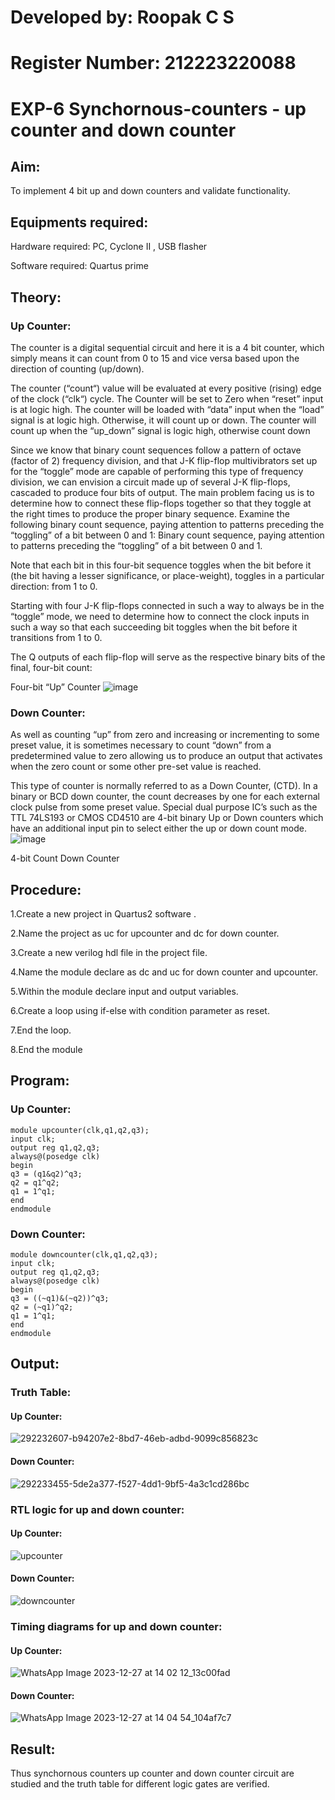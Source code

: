 # Developed by: Roopak C S
# Register Number: 212223220088 
# EXP-6 Synchornous-counters - up counter and down counter 
## Aim: 
To implement 4 bit up and down counters and validate  functionality.
## Equipments required:
Hardware required:
PC, Cyclone II , USB flasher

Software required:
Quartus prime

## Theory:
### Up Counter:
The counter is a digital sequential circuit and here it is a 4 bit counter, which simply means it can count from 0 to 15 and vice versa based upon the direction of counting (up/down). 

The counter (“count“) value will be evaluated at every positive (rising) edge of the clock (“clk“) cycle.
The Counter will be set to Zero when “reset” input is at logic high.
The counter will be loaded with “data” input when the “load” signal is at logic high. Otherwise, it will count up or down.
The counter will count up when the “up_down” signal is logic high, otherwise count down

Since we know that binary count sequences follow a pattern of octave (factor of 2) frequency division, and that J-K flip-flop multivibrators set up for the “toggle” mode are capable of performing this type of frequency division, we can envision a circuit made up of several J-K flip-flops, cascaded to produce four bits of output.
The main problem facing us is to determine how to connect these flip-flops together so that they toggle at the right times to produce the proper binary sequence.
Examine the following binary count sequence, paying attention to patterns preceding the “toggling” of a bit between 0 and 1:
Binary count sequence, paying attention to patterns preceding the “toggling” of a bit between 0 and 1.

Note that each bit in this four-bit sequence toggles when the bit before it (the bit having a lesser significance, or place-weight), toggles in a particular direction: from 1 to 0.



 
 

Starting with four J-K flip-flops connected in such a way to always be in the “toggle” mode, we need to determine how to connect the clock inputs in such a way so that each succeeding bit toggles when the bit before it transitions from 1 to 0.

The Q outputs of each flip-flop will serve as the respective binary bits of the final, four-bit count:

 
 

Four-bit “Up” Counter
![image](https://user-images.githubusercontent.com/36288975/169644758-b2f4339d-9532-40c5-af40-8f4f8c942e2c.png)



### Down Counter: 

As well as counting “up” from zero and increasing or incrementing to some preset value, it is sometimes necessary to count “down” from a predetermined value to zero allowing us to produce an output that activates when the zero count or some other pre-set value is reached.

This type of counter is normally referred to as a Down Counter, (CTD). In a binary or BCD down counter, the count decreases by one for each external clock pulse from some preset value. Special dual purpose IC’s such as the TTL 74LS193 or CMOS CD4510 are 4-bit binary Up or Down counters which have an additional input pin to select either the up or down count mode.
![image](https://user-images.githubusercontent.com/36288975/169644844-1a14e123-7228-4ed8-81a9-eb937dff4ac8.png)


4-bit Count Down Counter
## Procedure:
1.Create a new project in Quartus2 software . 

2.Name the project as uc for upcounter and dc for down counter.

3.Create a new verilog hdl file in the project file.

4.Name the module declare as dc and uc for down counter and upcounter. 

5.Within the module declare input and output variables.

6.Create a loop using if-else with condition parameter as reset.

7.End the loop. 

8.End the module

## Program: 
### Up Counter:
````
module upcounter(clk,q1,q2,q3);
input clk;
output reg q1,q2,q3;
always@(posedge clk)
begin
q3 = (q1&q2)^q3;
q2 = q1^q2;
q1 = 1^q1;
end
endmodule
````
### Down Counter:
````
module downcounter(clk,q1,q2,q3);
input clk;
output reg q1,q2,q3;
always@(posedge clk)
begin
q3 = ((~q1)&(~q2))^q3;
q2 = (~q1)^q2;
q1 = 1^q1;
end
endmodule
````
## Output:
### Truth Table:
#### Up Counter:
![292232607-b94207e2-8bd7-46eb-adbd-9099c856823c](https://github.com/Hafeezuldeen/Exp-7-Synchornous-counters-/assets/144979314/4c0d7e64-63b8-470f-a5fd-6fd98807cbee)
#### Down Counter:
![292233455-5de2a377-f527-4dd1-9bf5-4a3c1cd286bc](https://github.com/Hafeezuldeen/Exp-7-Synchornous-counters-/assets/144979314/85fc4456-147c-483b-af07-c9fc684dc021)

### RTL logic for up and down counter:
#### Up Counter:
![upcounter](https://github.com/RoopakCS/Exp-7-Synchornous-counters-/assets/139228922/b9ae1e13-4049-4a47-a3d6-87c4d4987ac3)
#### Down Counter:
![downcounter](https://github.com/RoopakCS/Exp-7-Synchornous-counters-/assets/139228922/4997a05f-96af-460c-809c-674ff3b09a93)


### Timing diagrams for up and down counter:  
#### Up Counter:
![WhatsApp Image 2023-12-27 at 14 02 12_13c00fad](https://github.com/RoopakCS/Exp-7-Synchornous-counters-/assets/139228922/e82482c1-b02c-486d-9364-12010173ea06)
#### Down Counter:
![WhatsApp Image 2023-12-27 at 14 04 54_104af7c7](https://github.com/RoopakCS/Exp-7-Synchornous-counters-/assets/139228922/9c716603-67f0-48f7-88ab-27d5a7c9707e)








## Result:
Thus synchornous counters up counter and down counter circuit are studied and the truth table for different logic gates are verified.


